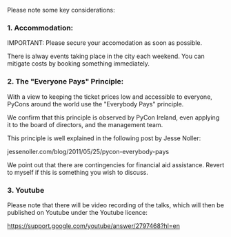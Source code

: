 Please note some key considerations:

### 1. Accommodation:

IMPORTANT: Please secure your accomodation as soon as possible.

There is alway events taking place in the city each weekend. You can mitigate costs by booking something immediately.


### 2. The "Everyone Pays" Principle:

With a view to keeping the ticket prices low and accessible to everyone, PyCons around the world use the "Everybody Pays" principle.

We confirm that this principle is observed by PyCon Ireland, even applying it to the board of directors, and the management team.


This principle is well explained in the following post by Jesse Noller:

jessenoller.com/blog/2011/05/25/pycon-everybody-pays

We point out that there are contingencies for financial aid assistance. Revert to myself if this is something you wish to discuss.


### 3. Youtube


Please note that there will be video recording of the talks, which will then be published on Youtube under the Youtube licence:

https://support.google.com/youtube/answer/2797468?hl=en
